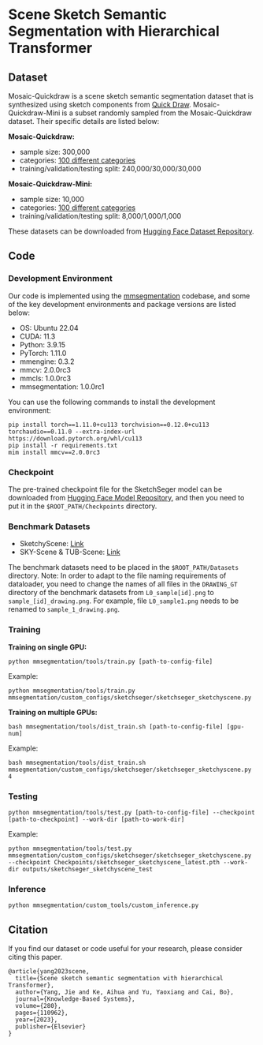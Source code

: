 # Scene Sketch Semantic Segmentation with Hierarchical Transformer

## Dataset

Mosaic-Quickdraw is a scene sketch semantic segmentation dataset that is synthesized using sketch components from [Quick Draw](https://github.com/googlecreativelab/quickdraw-dataset). Mosaic-Quickdraw-Mini is a subset randomly sampled from the Mosaic-Quickdraw dataset. Their specific details are listed below:

**Mosaic-Quickdraw:**

* sample size: 300,000
* categories: [100 different categories](class_list.txt)
* training/validation/testing split: 240,000/30,000/30,000

**Mosaic-Quickdraw-Mini:**

* sample size: 10,000
* categories: [100 different categories](class_list.txt)
* training/validation/testing split: 8,000/1,000/1,000

These datasets can be downloaded from [Hugging Face Dataset Repository](https://huggingface.co/datasets/jayangcs/Mosaic-Quickdraw).

## Code

### Development Environment

Our code is implemented using the [mmsegmentation](https://github.com/open-mmlab/mmsegmentation) codebase, and some of the key development environments and package versions are listed below:

* OS: Ubuntu 22.04
* CUDA: 11.3
* Python: 3.9.15
* PyTorch: 1.11.0
* mmengine: 0.3.2
* mmcv: 2.0.0rc3
* mmcls: 1.0.0rc3
* mmsegmentation: 1.0.0rc1

You can use the following commands to install the development environment:

```
pip install torch==1.11.0+cu113 torchvision==0.12.0+cu113 torchaudio==0.11.0 --extra-index-url https://download.pytorch.org/whl/cu113
pip install -r requirements.txt
mim install mmcv==2.0.0rc3
```

### Checkpoint

The pre-trained checkpoint file for the SketchSeger model can be downloaded from [Hugging Face Model Repository](https://huggingface.co/jayangcs/SketchSeger), and then you need to put it in the `$ROOT_PATH/Checkpoints` directory.

### Benchmark Datasets

* SketchyScene: [Link](https://github.com/SketchyScene/SketchyScene)
* SKY-Scene & TUB-Scene: [Link](https://github.com/drcege/Local-Detail-Perception)

The benchmark datasets need to be placed in the `$ROOT_PATH/Datasets` directory. Note: In order to adapt to the file naming requirements of dataloader, you need to change the names of all files in the `DRAWING_GT` directory of the benchmark datasets from `L0_sample[id].png` to `sample_[id]_drawing.png`. For example, file `L0_sample1.png` needs to be renamed to `sample_1_drawing.png`.

### Training

**Training on single GPU:**

```
python mmsegmentation/tools/train.py [path-to-config-file]
```

Example:

```
python mmsegmentation/tools/train.py mmsegmentation/custom_configs/sketchseger/sketchseger_sketchyscene.py
```

**Training on multiple GPUs:**

```
bash mmsegmentation/tools/dist_train.sh [path-to-config-file] [gpu-num]
```

Example:

```
bash mmsegmentation/tools/dist_train.sh mmsegmentation/custom_configs/sketchseger/sketchseger_sketchyscene.py 4
```

### Testing

```
python mmsegmentation/tools/test.py [path-to-config-file] --checkpoint [path-to-checkpoint] --work-dir [path-to-work-dir]
```

Example:

```
python mmsegmentation/tools/test.py mmsegmentation/custom_configs/sketchseger/sketchseger_sketchyscene.py --checkpoint Checkpoints/sketchseger_sketchyscene_latest.pth --work-dir outputs/sketchseger_sketchyscene_test
```

### Inference

```
python mmsegmentation/custom_tools/custom_inference.py
```

## Citation

If you find our dataset or code useful for your research, please consider citing this paper.

```
@article{yang2023scene,
  title={Scene sketch semantic segmentation with hierarchical Transformer},
  author={Yang, Jie and Ke, Aihua and Yu, Yaoxiang and Cai, Bo},
  journal={Knowledge-Based Systems},
  volume={280},
  pages={110962},
  year={2023},
  publisher={Elsevier}
}
```
